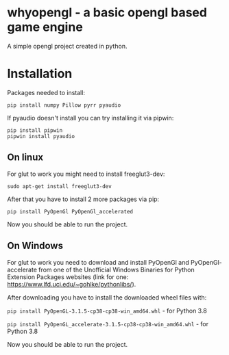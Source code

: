 # whyopengl - a basic opengl based game engine
A simple opengl project created in python.

# Installation

Packages needed to install:

```pip install numpy Pillow pyrr pyaudio```

If pyaudio doesn't install you can try installing it via pipwin:
```
pip install pipwin
pipwin install pyaudio
```

## On linux
For glut to work you might need to install freeglut3-dev:

```sudo apt-get install freeglut3-dev```

After that you have to install 2 more packages via pip:

```pip install PyOpenGl PyOpenGl_accelerated```

Now you should be able to run the project.

## On Windows
For glut to work you need to download and install PyOpenGl and PyOpenGl-accelerate from one of the Unofficial Windows Binaries for Python Extension Packages websites 
(link for one: https://www.lfd.uci.edu/~gohlke/pythonlibs/).

After downloading you have to install the downloaded wheel files with:

`pip install PyOpenGL-3.1.5-cp38-cp38-win_amd64.whl` - for Python 3.8

`pip install PyOpenGL_accelerate-3.1.5-cp38-cp38-win_amd64.whl` - for Python 3.8

Now you should be able to run the project.

